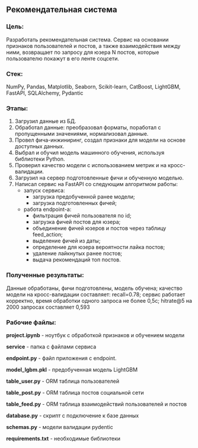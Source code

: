 ## Рекомендательная система
### Цель:
Разработать рекомендательная система. Сервис на основании признаков пользователей и постов, а также взаимодействия между ними, возвращает по запросу для юзера N постов, которые пользователю покажут в его ленте соцсети.

### Стек:
NumPy, Pandas, Matplotlib, Seaborn, Scikit-learn, CatBoost, LightGBM, FastAPI, SQLAlchemy, Pydantic

### Этапы:
1. Загрузил данные из БД.
2. Обработал данные: преобразовал форматы, поработал с пропущенными значениями, нормализовал данные.
3. Провел фича-инжиниринг, создал признаки для модели на основе доступных данных.
4. Выбрал и обучил модель машинного обучения, используя библиотеки Python.
5. Проверил качество модели с использованием метрик и на кросс-валидации.
6. Загрузил на сервер подготовленные фичи и обученную моделью.
7. Написал сервис на FastAPI со следующим алгоритмом работы:
    - запуск сервиса:
        * загрузка предобученной ранее модели;
        * загрузка подготовленных фичей;
    - работа endpoint-а:
        * фильтрация фичей пользователя по id;
        * загрузка фичей постов для юзера;
        * объединение фичей юзеров и постов через таблицу feed_action;
        * выделение фичей из даты;
        * определение для юзера вероятности лайка постов;
        * удаление лайкнутых ранее постов;
        * выдача рекомендаций топ постов.

### Полученные результаты:
Данные обработаны, фичи подготовлены, модель обучена; качество модели на кросс-валидации составляет: recall=0.78; сервис работает корректно, время обработки одного запроса не более 0,5с; hitrate@5 на 2000 запросах составляет 0,593

### Рабочие файлы:
**project.ipynb** - ноутбук с обработкой признаков и обучением модели

**service** -  папка с файлами сервиса

**endpoint.py** - файл приложения с endpoint.

**model_lgbm.pkl** - предобученная модель LightGBM

**table_user.py** - ORM таблица пользователей

**table_post.py** - ORM таблица постов социальной сети

**table_feed.py** - ORM таблица взаимодействий пользователей и постов

**database.py** - скрипт с подключение к базе данных

**schemas.py** - модели валидации pydentic

**requirements.txt** - необходимые библиотеки